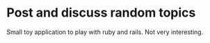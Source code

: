 # Post and discuss random topics

Small toy application to play with ruby and rails. Not very interesting.